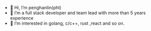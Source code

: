 - 👀 Hi, I’m penghanlin(phl)
- 🌱 I’m a full stack developer and team lead with more than 5 years experience
- 👋 I’m interested in golang, c/c++, rust ,react and so on.
